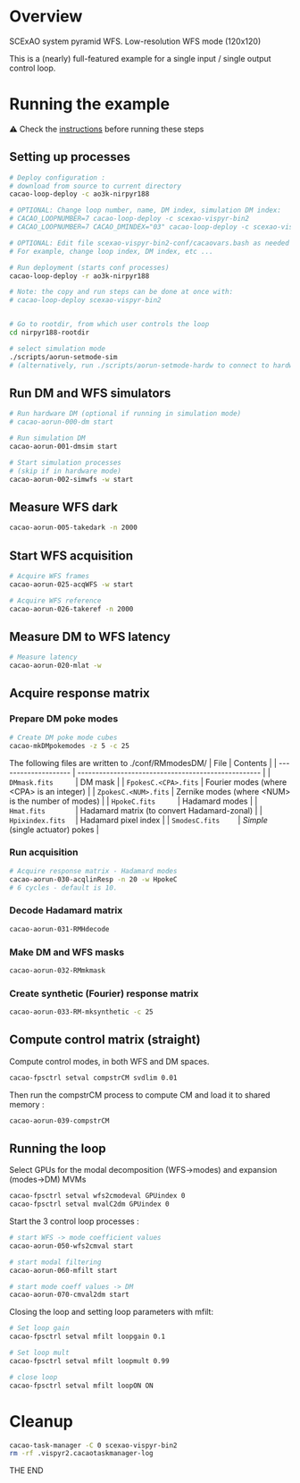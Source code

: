 # Overview

SCExAO system pyramid WFS.
Low-resolution WFS mode (120x120)

This is a (nearly) full-featured example for a single input / single output control loop.


# Running the example

:warning: Check the [instructions](https://github.com/cacao-org/cacao/tree/dev/AOloopControl/examples) before running these steps

## Setting up processes


```bash
# Deploy configuration :
# download from source to current directory
cacao-loop-deploy -c ao3k-nirpyr188

# OPTIONAL: Change loop number, name, DM index, simulation DM index:
# CACAO_LOOPNUMBER=7 cacao-loop-deploy -c scexao-vispyr-bin2
# CACAO_LOOPNUMBER=7 CACAO_DMINDEX="03" cacao-loop-deploy -c scexao-vispyr-bin2

# OPTIONAL: Edit file scexao-vispyr-bin2-conf/cacaovars.bash as needed
# For example, change loop index, DM index, etc ...

# Run deployment (starts conf processes)
cacao-loop-deploy -r ao3k-nirpyr188

# Note: the copy and run steps can be done at once with:
# cacao-loop-deploy scexao-vispyr-bin2


# Go to rootdir, from which user controls the loop
cd nirpyr188-rootdir

# select simulation mode
./scripts/aorun-setmode-sim
# (alternatively, run ./scripts/aorun-setmode-hardw to connect to hardware)
```

## Run DM and WFS simulators

```bash
# Run hardware DM (optional if running in simulation mode)
# cacao-aorun-000-dm start

# Run simulation DM
cacao-aorun-001-dmsim start

# Start simulation processes
# (skip if in hardware mode)
cacao-aorun-002-simwfs -w start
```



## Measure WFS dark


```bash
cacao-aorun-005-takedark -n 2000
```



## Start WFS acquisition

```bash
# Acquire WFS frames
cacao-aorun-025-acqWFS -w start
```

```bash
# Acquire WFS reference
cacao-aorun-026-takeref -n 2000
```


## Measure DM to WFS latency

```bash
# Measure latency
cacao-aorun-020-mlat -w
```



## Acquire response matrix


### Prepare DM poke modes

```bash
# Create DM poke mode cubes
cacao-mkDMpokemodes -z 5 -c 25
```
The following files are written to ./conf/RMmodesDM/
| File                 | Contents                                            |
| -------------------- | --------------------------------------------------- |
| `DMmask.fits     `   | DM mask                                             |
| `FpokesC.<CPA>.fits` | Fourier modes (where \<CPA> is an integer)          |
| `ZpokesC.<NUM>.fits` | Zernike modes (where \<NUM> is the number of modes) |
| `HpokeC.fits     `   | Hadamard modes                                      |
| `Hmat.fits       `   | Hadamard matrix (to convert Hadamard-zonal)         |
| `Hpixindex.fits  `   | Hadamard pixel index                                |
| `SmodesC.fits    `   | *Simple* (single actuator) pokes                    |



### Run acquisition


```bash
# Acquire response matrix - Hadamard modes
cacao-aorun-030-acqlinResp -n 20 -w HpokeC
# 6 cycles - default is 10.
```

### Decode Hadamard matrix

```bash
cacao-aorun-031-RMHdecode
```

### Make DM and WFS masks

```bash
cacao-aorun-032-RMmkmask
```

### Create synthetic (Fourier) response matrix

```bash
cacao-aorun-033-RM-mksynthetic -c 25
```


## Compute control matrix (straight)

Compute control modes, in both WFS and DM spaces.

```bash
cacao-fpsctrl setval compstrCM svdlim 0.01
```
Then run the compstrCM process to compute CM and load it to shared memory :
```bash
cacao-aorun-039-compstrCM
```



## Running the loop

Select GPUs for the modal decomposition (WFS->modes) and expansion (modes->DM) MVMs
```bash
cacao-fpsctrl setval wfs2cmodeval GPUindex 0
cacao-fpsctrl setval mvalC2dm GPUindex 0
```


Start the 3 control loop processes :

```bash
# start WFS -> mode coefficient values
cacao-aorun-050-wfs2cmval start

# start modal filtering
cacao-aorun-060-mfilt start

# start mode coeff values -> DM
cacao-aorun-070-cmval2dm start

```

Closing the loop and setting loop parameters with mfilt:

```bash
# Set loop gain
cacao-fpsctrl setval mfilt loopgain 0.1

# Set loop mult
cacao-fpsctrl setval mfilt loopmult 0.99

# close loop
cacao-fpsctrl setval mfilt loopON ON

```

# Cleanup

```bash
cacao-task-manager -C 0 scexao-vispyr-bin2
rm -rf .vispyr2.cacaotaskmanager-log
```



THE END
